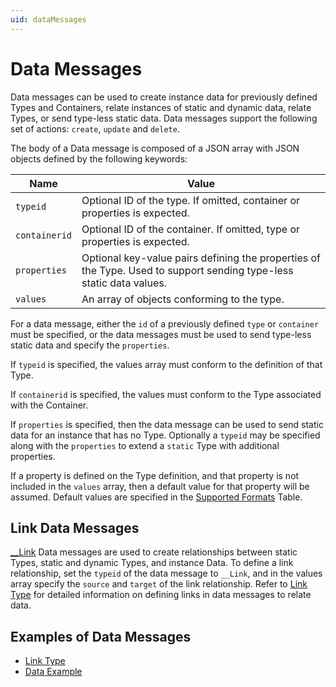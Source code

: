 ```yaml
---
uid: dataMessages
---
```


# Data Messages

Data messages can be used to create instance data for previously defined Types and Containers, relate instances of static and dynamic data, relate Types, or send type-less static data. Data messages support the following set of actions: `create`, `update` and `delete`.
 
The body of a Data message is composed of a JSON array with JSON objects defined by the following keywords: 

| Name | Value |
| --- | --- |
| `typeid` | Optional ID of the type. If omitted, container or properties is expected. |
| `containerid` | Optional ID of the container. If omitted, type or properties is expected. |
| `properties` | Optional key-value pairs defining the properties of the Type. Used to support sending type-less static data values. |
| `values` | An array of objects conforming to the type. |

For a data message, either the `id` of a previously defined `type` or `container` must be specified, or the data messages must be used to send type-less static data and specify the `properties`.

If `typeid` is specified, the values array must conform to the definition of that Type.

If `containerid` is specified, the values must conform to the Type associated with the Container.

If `properties` is specified, then the data message can be used to send static data for an instance that has no Type.
Optionally a `typeid` may be specified along with the `properties` to extend a `static` Type with additional properties.

If a property is defined on the Type definition, and that property is not included in the `values` array, then a default value for that property will be assumed. Default values are specified 
in the [Supported Formats](xref:typePropertiesAndFormats) Table.

	
## Link Data Messages

[__Link](xref:linkType) Data messages are used to create relationships between static Types, static and dynamic Types, and instance Data.
To define a link relationship, set the `typeid` of the data message to `__Link`, and in the values array specify the `source` and `target` of the link relationship. 
Refer to [Link Type](xref:linkType) for detailed information on defining links in data messages to relate data. 

## Examples of Data Messages 

   - [Link Type](xref:linkType)
   - [Data Example](xref:dataExample)


